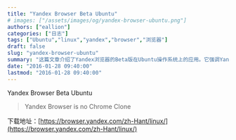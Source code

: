 ```yaml
---
title: "Yandex Browser Beta Ubuntu"
# images: ["/assets/images/og/yandex-browser-ubuntu.png"]
authors: ["eallion"]
categories: ["日志"]
tags: ["Ubuntu","linux","yandex","browser","浏览器"]
draft: false
slug: "yandex-browser-ubuntu"
summary: "这篇文章介绍了Yandex浏览器的Beta版在Ubuntu操作系统上的应用。它强调Yandex浏览器不是Chrome的克隆版本，并提供了该浏览器的下载地址。"
date: "2016-01-28 09:40:00"
lastmod: "2016-01-28 09:40:00"
---
```


Yandex Browser Beta Ubuntu

> Yandex Browser is no Chrome Clone

下载地址：[https://browser.yandex.com/zh-Hant/linux/](https://browser.yandex.com/zh-Hant/linux/)

